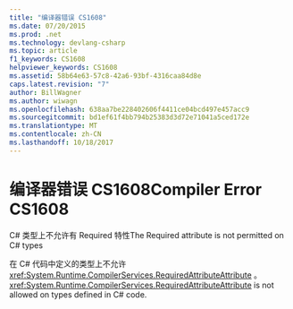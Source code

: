 ```yaml
---
title: "编译器错误 CS1608"
ms.date: 07/20/2015
ms.prod: .net
ms.technology: devlang-csharp
ms.topic: article
f1_keywords: CS1608
helpviewer_keywords: CS1608
ms.assetid: 58b64e63-57c8-42a6-93bf-4316caa84d8e
caps.latest.revision: "7"
author: BillWagner
ms.author: wiwagn
ms.openlocfilehash: 638aa7be228402606f4411ce04bcd497e457acc9
ms.sourcegitcommit: bd1ef61f4bb794b25383d3d72e71041a5ced172e
ms.translationtype: MT
ms.contentlocale: zh-CN
ms.lasthandoff: 10/18/2017
---
```

# <a name="compiler-error-cs1608"></a><span data-ttu-id="97937-102">编译器错误 CS1608</span><span class="sxs-lookup"><span data-stu-id="97937-102">Compiler Error CS1608</span></span>
<span data-ttu-id="97937-103">C# 类型上不允许有 Required 特性</span><span class="sxs-lookup"><span data-stu-id="97937-103">The Required attribute is not permitted on C# types</span></span>  
  
 <span data-ttu-id="97937-104">在 C# 代码中定义的类型上不允许<xref:System.Runtime.CompilerServices.RequiredAttributeAttribute> 。</span><span class="sxs-lookup"><span data-stu-id="97937-104"><xref:System.Runtime.CompilerServices.RequiredAttributeAttribute> is not allowed on types defined in C# code.</span></span>
